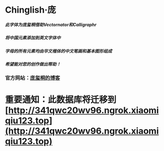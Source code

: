 # Chinglish·庞
##### 此字体为庞玺桐借助Vectornator和Calligraphr
##### 将中国元素添加到英文字体中
##### 字母的所有元素均由华文楷体的中文笔画和基本图形组成
##### 希望能对您的创作做出帮助！
### 官方网站：[庞玺桐的博客](https://pangxitong.github.io/Chinglish.html)
# 重要通知：此数据库将迁移到[http://341qwc20wv96.ngrok.xiaomiqiu123.top](http://341qwc20wv96.ngrok.xiaomiqiu123.top)
